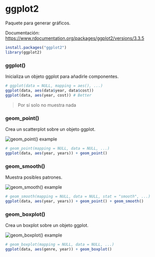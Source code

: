 # ggplot2

Paquete para generar gráficos.

Documentación: https://www.rdocumentation.org/packages/ggplot2/versions/3.3.5

```R
install.packages("ggplot2")
library(ggplot2)
```

### ggplot()

Inicializa un objeto ggplot para añadirle componentes.

```R
# ggplot(data = NULL, mapping = aes(), ...)
ggplot(data, aes(data$year, data$cost))
ggplot(data, aes(year, cost)) # Better
```
> Por sí solo no muestra nada

### geom_point()

Crea un scatterplot sobre un objeto ggplot.

![geom_point() example](https://github.com/Saigesp/r-training/blob/master/_media/ggplot2-geom_point.jpg?raw=true)

```R
# geom_point(mapping = NULL, data = NULL, ...)
ggplot(data, aes(year, years)) + geom_point()
```

### geom_smooth()

Muestra posibles patrones.

![geom_smooth() example](https://github.com/Saigesp/r-training/blob/master/_media/ggplot2-geom_smooth.jpg?raw=true)

```R
# geom_smooth(mapping = NULL, data = NULL, stat = "smooth", ...)
ggplot(data, aes(year, years)) + geom_point() + geom_smooth()
```

### geom_boxplot()

Crea un boxplot sobre un objeto ggplot.

![geom_boxplot() example](https://github.com/Saigesp/r-training/blob/master/_media/ggplot2-geom_boxplot.jpg?raw=true)

```R
# geom_boxplot(mapping = NULL, data = NULL, ...)
ggplot(data, aes(genre, year)) + geom_boxplot()
```